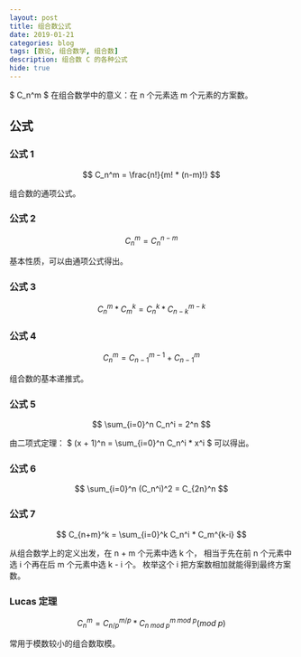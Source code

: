 ```yaml
---
layout: post
title: 组合数公式
date: 2019-01-21
categories: blog
tags: [数论, 组合数学, 组合数]
description: 组合数 C 的各种公式
hide: true
---
```


$ C_n^m $ 在组合数学中的意义：在 n 个元素选 m 个元素的方案数。

## 公式

### 公式 1

$$ C_n^m = \frac{n!}{m! * (n-m)!} $$

组合数的通项公式。

### 公式 2

$$ C_n^m = C_n^{n-m} $$

基本性质，可以由通项公式得出。

### 公式 3

$$ C_n^m * C_m^k = C_n^k * C_{n-k}^{m-k} $$

### 公式 4

$$ C_n^m = C_{n-1}^{m-1} + C_{n-1}^m $$

组合数的基本递推式。

### 公式 5

$$ \sum_{i=0}^n C_n^i = 2^n $$

由二项式定理： $ (x + 1)^n = \sum_{i=0}^n C_n^i * x^i $
可以得出。

### 公式 6

$$ \sum_{i=0}^n (C_n^i)^2 = C_{2n}^n $$

### 公式 7

$$ C_{n+m}^k = \sum_{i=0}^k C_n^i * C_m^{k-i} $$

从组合数学上的定义出发，在 n + m 个元素中选 k 个，
相当于先在前 n 个元素中选 i 个再在后 m 个元素中选 k - i 个。
枚举这个 i 把方案数相加就能得到最终方案数。

### Lucas 定理

$$ C_n^m = C_{n/p}^{m/p} * C_{n \; mod \; p}^{m \; mod \; p} (mod \; p) $$

常用于模数较小的组合数取模。

